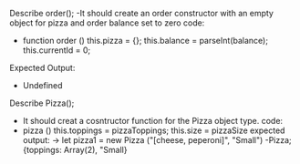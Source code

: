 Describe order();
-It should create an order constructor with an empty object for pizza and order balance set to zero
code:
- function order ()
  this.pizza = {};
  this.balance = parseInt(balance);
  this.currentId = 0;

Expected Output:
- Undefined

Describe Pizza(); 
- It should creat a cosntructor function for the Pizza object type. 
code: 
- pizza ()
  this.toppings = pizzaToppings;
  this.size = pizzaSize
expected output: 
-> let pizza1 = new Pizza ("[cheese, peperoni]", "Small")
-Pizza; {toppings: Array(2), "Small}